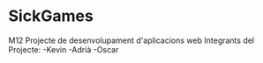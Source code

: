 # SickGames
M12 Projecte de desenvolupament d'aplicacions web
Integrants del Projecte:
  -Kevin
  -Adrià
  -Oscar
